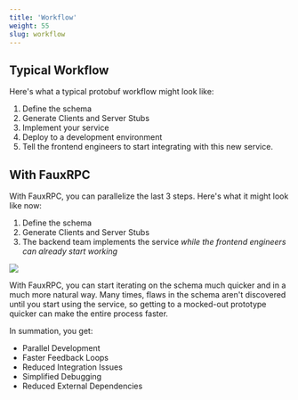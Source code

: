 ```yaml
---
title: 'Workflow'
weight: 55
slug: workflow
---
```


## Typical Workflow
Here's what a typical protobuf workflow might look like:

1. Define the schema
2. Generate Clients and Server Stubs
3. Implement your service
4. Deploy to a development environment
5. Tell the frontend engineers to start integrating with this new service.


## With FauxRPC
With FauxRPC, you can parallelize the last 3 steps. Here's what it might look like now:

1. Define the schema
2. Generate Clients and Server Stubs
3. The backend team implements the service *while the frontend engineers can already start working*

![](</workflow.svg>)

With FauxRPC, you can start iterating on the schema much quicker and in a much more natural way. Many times, flaws in the schema aren't discovered until you start using the service, so getting to a mocked-out prototype quicker can make the entire process faster.

In summation, you get:

- Parallel Development
- Faster Feedback Loops
- Reduced Integration Issues
- Simplified Debugging
- Reduced External Dependencies
